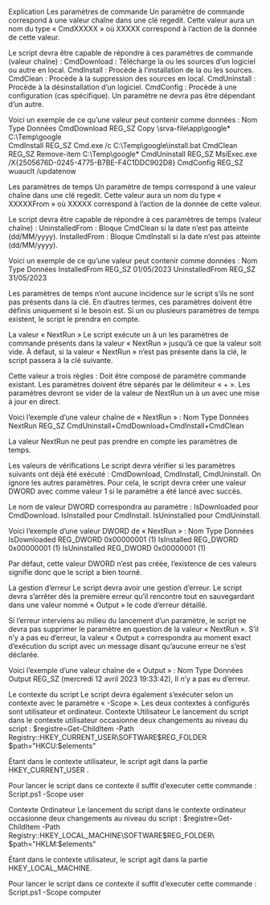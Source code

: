 Explication
Les paramètres de commande
Un paramètre de commande correspond à une valeur chaîne dans une clé regedit. Cette valeur aura un nom du type « CmdXXXXX » où XXXXX correspond à l’action de la donnée de cette valeur.  

Le script devra être capable de répondre à ces paramètres de commande (valeur chaîne) :
CmdDownload : Télécharge la ou les sources d’un logiciel ou autre en local.
CmdInstall : Procède à l’installation de la ou les sources.
CmdClean : Procède à la suppression des sources en local.
CmdUninstall : Procède à la désinstallation d’un logiciel.
CmdConfig : Procède à une configuration (cas spécifique).
Un paramètre ne devra pas être dépendant d’un autre.

Voici un exemple de ce qu’une valeur peut contenir comme données :
Nom
Type
Données
CmdDownload
REG_SZ
Copy \\srva-file\app\google\* C:\Temp\google\
CmdInstall
REG_SZ
Cmd.exe /c C:\Temp\google\install.bat
CmdClean
REG_SZ
Remove-item C:\Temp\google\*
CmdUninstall
REG_SZ
MsiExec.exe /X{2505676D-0245-4775-B7BE-F4C1DDC902D8}
CmdConfig
REG_SZ
wuauclt /updatenow


Les paramètres de temps
Un paramètre de temps correspond à une valeur chaîne dans une clé regedit. Cette valeur aura un nom du type « XXXXXFrom » où XXXXX correspond à l’action de la donnée de cette valeur.  


Le script devra être capable de répondre à ces paramètres de temps (valeur chaîne) :
UninstalledFrom : Bloque CmdClean si la date n’est pas atteinte (dd/MM/yyyy).
InstalledFrom : Bloque CmdInstall si la date n’est pas atteinte (dd/MM/yyyy).

Voici un exemple de ce qu’une valeur peut contenir comme données :
Nom
Type
Données
InstalledFrom
REG_SZ
01/05/2023
UninstalledFrom
REG_SZ
31/05/2023


Les paramètres de temps n’ont aucune incidence sur le script s’ils ne sont pas présents dans la clé. En d’autres termes, ces paramètres doivent être définis uniquement si le besoin est. Si un ou plusieurs paramètres de temps existent, le script le prendra en compte.

La valeur « NextRun »
Le script exécute un à un les paramètres de commande présents dans la valeur « NextRun » jusqu’à ce que la valeur soit vide. À défaut, si la valeur « NextRun » n’est pas présente dans la clé, le script passera à la clé suivante.

Cette valeur a trois règles : 
Doit être composé de paramètre commande existant.
Les paramètres doivent être séparés par le délimiteur « + ».
Les paramètres devront se vider de la valeur de NextRun un à un avec une mise à jour en direct.

Voici l’exemple d’une valeur chaîne de « NextRun » : 
Nom
Type
Données
NextRun
REG_SZ
CmdUninstall+CmdDownload+CmdInstall+CmdClean

La valeur NextRun ne peut pas prendre en compte les paramètres de temps.

Les valeurs de vérifications
Le script devra vérifier si les paramètres suivants ont déjà été exécuté : CmdDownload, CmdInstall, CmdUninstall. On ignore les autres paramètres. Pour cela, le script devra créer une valeur DWORD avec comme valeur 1 si le paramètre a été lancé avec succès. 

Le nom de valeur DWORD correspondra au paramètre : 
IsDownloaded pour CmdDownload.
IsInstalled pour CmdInstall.
IsUninstalled pour CmdUninstall.

Voici l’exemple d’une valeur DWORD de « NextRun » : 
Nom
Type
Données
IsDownloaded
REG_DWORD
0x00000001 (1)
IsInstalled
REG_DWORD
0x00000001 (1)
IsUninstalled
REG_DWORD
0x00000001 (1)

Par défaut, cette valeur DWORD n’est pas créée, l’existence de ces valeurs signifie donc que le script a bien tourné.





La gestion d’erreur
Le script devra avoir une gestion d’erreur. Le script devra s’arrêter dès la première erreur qu’il rencontre tout en sauvegardant dans une valeur nommé « Output » le code d’erreur détaillé.

Si l’erreur interviens au milieu du lancement d’un paramètre, le script ne devra pas supprimer le paramètre en question de la valeur « NextRun ».
S’il n’y a pas eu d’erreur, la valeur « Output » correspondra au moment exact d’exécution du script avec un message disant qu’aucune erreur ne s’est déclarée.

Voici l’exemple d’une valeur chaîne de « Output » : 
Nom
Type
Données
Output
REG_SZ
(mercredi 12 avril 2023 19:33:42), Il n’y a pas eu d’erreur.


Le contexte du script
Le script devra également s’exécuter selon un contexte avec le paramètre « -Scope ». Les deux contextes à configurés sont utilisateur et ordinateur.
Contexte Utilisateur
Le lancement du script dans le contexte utilisateur occasionne deux changements au niveau du script :
$registre=Get-ChildItem -Path Registry::HKEY_CURRENT_USER\SOFTWARE\$REG_FOLDER\
$path="HKCU:\$elements"

Étant dans le contexte utilisateur, le script agit dans la partie HKEY_CURRENT_USER .

Pour lancer le script dans ce contexte il suffit d’executer cette commande :
Script.ps1  -Scope user

Contexte Ordinateur
Le lancement du script dans le contexte ordinateur occasionne deux changements au niveau du script :
$registre=Get-ChildItem -Path Registry::HKEY_LOCAL_MACHINE\SOFTWARE\$REG_FOLDER\ 
$path="HKLM:\$elements"

Étant dans le contexte utilisateur, le script agit dans la partie HKEY_LOCAL_MACHINE.

Pour lancer le script dans ce contexte il suffit d’executer cette commande :
Script.ps1  -Scope computer
